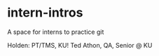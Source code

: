 
# intern-intros
A space for interns to practice git

Holden: PT/TMS, KU!
Ted Athon, QA, Senior @ KU

